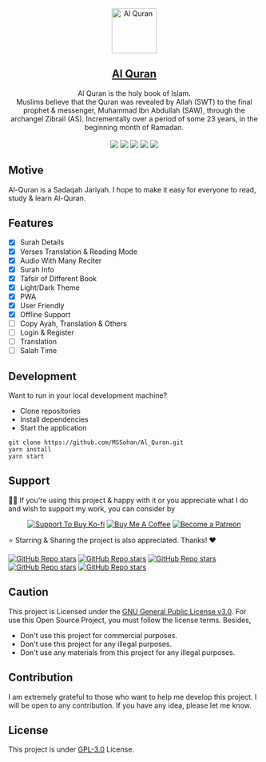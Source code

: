 <div align="center"> 
  <img src="https://user-images.githubusercontent.com/45077312/235339703-53a4768d-8751-47d8-9888-702f326feae2.png" alt="Al Quran" border="0" height='90'>
    <h2 align="center"><a href="https://holyalquran.netlify.app/">Al Quran</a></h2>
    Al Quran is the holy book of Islam. <br>Muslims believe that the Quran was revealed by Allah (SWT) to the final prophet & messenger, Muhammad Ibn Abdullah (SAW), through the archangel Zibrail (AS). Incrementally over a period of some 23 years, in the beginning month of Ramadan.<br><br>
    
  <img src="https://img.shields.io/github/forks/mrhrifat/al-quran?style=for-the-badge">

  <img src="https://img.shields.io/github/stars/mrhrifat/al-quran?style=for-the-badge">

  <img src="https://img.shields.io/github/issues/mrhrifat/al-quran?style=for-the-badge">

  <img src="https://img.shields.io/github/issues-pr/mrhrifat/al-quran?style=for-the-badge">

  <img src="https://img.shields.io/github/license/mrhrifat/al-quran?style=for-the-badge">
</div>

## Motive

Al-Quran is a Sadaqah Jariyah. I hope to make it easy for everyone to read, study & learn Al-Quran.

## Features

- [x] Surah Details
- [x] Verses Translation & Reading Mode
- [x] Audio With Many Reciter
- [x] Surah Info
- [x] Tafsir of Different Book
- [x] Light/Dark Theme
- [x] PWA
- [x] User Friendly
- [x] Offline Support
- [ ] Copy Ayah, Translation & Others
- [ ] Login & Register
- [ ] Translation
- [ ] Salah Time

## Development

Want to run in your local development machine?

- Clone repositories
- Install dependencies
- Start the application

```
git clone https://github.com/MSSohan/Al_Quran.git
yarn install
yarn start
```

## Support

👍🏻 If you're using this project & happy with it or you appreciate what I do and wish to support my work, you can consider by

<div align='center'>

[![](https://img.shields.io/badge/Ko_fi-FF5E5B?style=for-the-badge&logo=Ko-fi&logoColor=white "Support To Buy Ko-fi")](https://ko-fi.com/mrhrifat) [![](https://img.shields.io/badge/Buy_Me_A_Coffee-FFDD00?style=for-the-badge&logo=buy-me-a-coffee&logoColor=black "Buy Me A Coffee")](https://buymeacoffee.com/mrhrifat) [![](https://img.shields.io/badge/Patreon-F96854?style=for-the-badge&logo=Patreon&logoColor=white "Become a Patreon")](https://patreon.com/mrhrifat)

</div>
⭐️ Starring & Sharing the project is also appreciated. Thanks! ❤️

[![GitHub Repo stars](https://img.shields.io/badge/share%20on-reddit-red?logo=reddit)](https://reddit.com/submit?url=https://holyalquran.netlify.app&title=Al%20Quran%20is%20a%20Sadaqah%20Jariyah.%20I%20hope%20to%20make%20it%20easy%20for%20everyone%20to%20read,%20study%20&%20learn%20Al%20Quran.)
[![GitHub Repo stars](https://img.shields.io/badge/share%20on-hacker%20news-orange?logo=ycombinator)](https://news.ycombinator.com/submitlink?u=https://holyalquran.netlify.app)
[![GitHub Repo stars](https://img.shields.io/badge/share%20on-twitter-03A9F4?logo=twitter)](https://twitter.com/share?url=https://holyalquran.netlify.app&text=Al%20Quran%20is%20a%20Sadaqah%20Jariyah.%20I%20hope%20to%20make%20it%20easy%20for%20everyone%20to%20read,%20study%20&%20learn%20Al%20Quran.)
[![GitHub Repo stars](https://img.shields.io/badge/share%20on-facebook-1976D2?logo=facebook)](https://www.facebook.com/sharer/sharer.php?u=https://holyalquran.netlify.app)
[![GitHub Repo stars](https://img.shields.io/badge/share%20on-linkedin-3949AB?logo=linkedin)](https://www.linkedin.com/shareArticle?url=https://holyalquran.netlify.app&title=Al%20Quran%20is%20a%20Sadaqah%20Jariyah.%20I%20hope%20to%20make%20it%20easy%20for%20everyone%20to%20read,%20study%20&%20learn%20Al%20Quran.)

## Caution

This project is Licensed under the [GNU General Public License v3.0](https://github.com/MSSohan/Al_Quran/blob/main/LICENSE.md). For use this Open Source Project, you must follow the license terms. Besides,

- Don't use this project for commercial purposes.
- Don't use this project for any illegal purposes.
- Don't use any materials from this project for any illegal purposes.

## Contribution

I am extremely grateful to those who want to help me develop this project. I will be open to any contribution. If you have any idea, please let me know. 

## License

This project is under [GPL-3.0](https://github.com/MSSohan/Al_Quran/blob/main/LICENSE.md) License.
